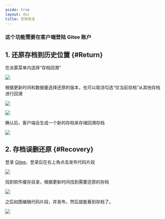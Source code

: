 ```yaml
---
aside: true
layout: doc
title: 存档恢复
---
```


[文：【存档丢失】存档还原/误删恢复]: # 'https://support.qq.com/products/321980/faqs/113007'
[#]: # '仅第 2 部分为原文直接翻译'

### 这个功能需要在客户端登陆 Gitee 账户

[还原存档到历史位置]: # '更新为客户端内还原功能教程'

## 1. 还原存档到历史位置 {#Return}

在派蒙菜单内选择“存档回溯”

![](/imgs/zh/manual/restore-recover/1.png)

根据更新时间和数据量选择还原的版本，也可以取消勾选“仅当前存档”从其他存档进行回溯

![](/imgs/zh/manual/restore-recover/2.png)

![](/imgs/zh/manual/restore-recover/3.png)

确认后，客户端会生成一个新的存档来存储回溯存档

![](/imgs/zh/manual/restore-recover/4.png)

## 2. 存档误删还原 {#Recovery}

登录 [Gitee](https://gitee.com/)，登录后在右上角点击发布代码片段

![](/imgs/zh/manual/restore-recover/5.png)

找到软件缓存目录，根据更新时间找到需要还原的存档

![](/imgs/zh/manual/restore-recover/6.png)

之后如图编辑代码片段，并发布，然后就能看到存档了。

![](/imgs/zh/manual/restore-recover/7.png)
